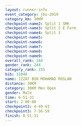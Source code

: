 ```yaml
---
layout: runner-info 
event_category: jbu-2019 
category_km: 30KM 
checkpoint-name2: Split 1 SMK 
checkpoint-name3: Split 2 E Farm 
checkpoint-name4: Split 3 
checkpoint-name5: 
checkpoint-name6: 
checkpoint-name7: 
checkpoint-name8: 
checkpoint-name9: 
overall_rank: 344
gender_rank: 244
category_rank: 155
bib: 31046
name: IZZAT BIN MOHAMAD ROSLAN
distance: 30KM
category: 30KM Men Open
gender: Male
time: 6-51-31
start: 2-00-00
checkpoint2: 4-49-43
checkpoint3: 7-56-59
finish: 8-51-31
---
```

